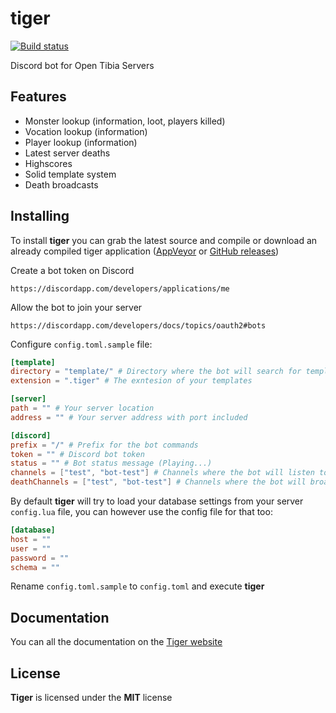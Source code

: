 # tiger

[![Build status](https://ci.appveyor.com/api/projects/status/lh43r8owobd0g6fv?svg=true)](https://ci.appveyor.com/project/Raggaer/tiger)

Discord bot for Open Tibia Servers

## Features

- Monster lookup (information, loot, players killed)
- Vocation lookup (information)
- Player lookup (information)
- Latest server deaths
- Highscores
- Solid template system
- Death broadcasts

## Installing

To install **tiger** you can grab the latest source and compile or download an already compiled tiger application ([AppVeyor](https://ci.appveyor.com/project/Raggaer/tiger) or [GitHub releases](https://github.com/Raggaer/tiger/releases))

Create a bot token on Discord

`https://discordapp.com/developers/applications/me`

Allow the bot to join your server

`https://discordapp.com/developers/docs/topics/oauth2#bots`

Configure `config.toml.sample` file:

```toml
[template]
directory = "template/" # Directory where the bot will search for templates
extension = ".tiger" # The exntesion of your templates

[server]
path = "" # Your server location 
address = "" # Your server address with port included

[discord]
prefix = "/" # Prefix for the bot commands
token = "" # Discord bot token
status = "" # Bot status message (Playing...)
channels = ["test", "bot-test"] # Channels where the bot will listen to commands
deathChannels = ["test", "bot-test"] # Channels where the bot will broadcast player deaths
```

By default **tiger** will try to load your database settings from your server `config.lua` file, you can however use the config file for that too:

```toml
[database]
host = ""
user = ""
password = ""
schema = ""
```

Rename `config.toml.sample` to `config.toml` and execute **tiger**

## Documentation

You can all the documentation on the [Tiger website](https://tigerbot.org)

## License

**Tiger** is licensed under the **MIT** license
